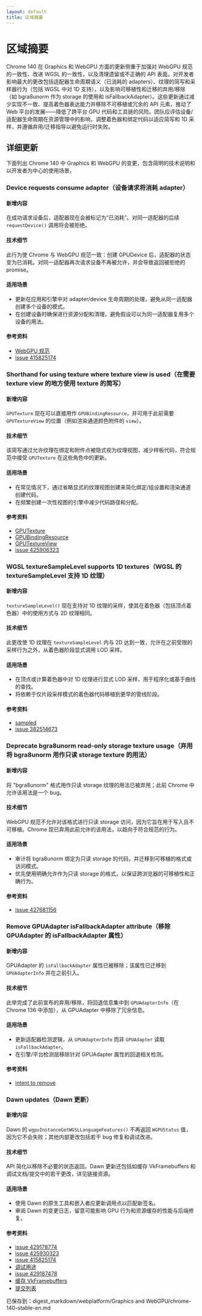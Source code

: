 ```yaml
---
layout: default
title: 区域摘要
---
```


# 区域摘要

Chrome 140 在 Graphics 和 WebGPU 方面的更新侧重于加强对 WebGPU 规范的一致性、改进 WGSL 的一致性，以及清理遗留或不正确的 API 表面。对开发者影响最大的更改包括适配器生命周期语义（已消耗的 adapters）、纹理的简写和采样器行为（包括 WGSL 中对 1D 支持），以及影响可移植性和迁移的弃用/移除（如 bgra8unorm 作为 storage 的使用和 isFallbackAdapter）。这些更新通过减少实现不一致、提高着色器表达能力并移除不可移植或冗余的 API 元素，推动了 Web 平台的发展——降低了跨平台 GPU 代码和工具链的风险。团队应评估设备/适配器生命周期在资源管理中的影响，调整着色器和绑定代码以适应简写和 1D 采样，并遵循弃用/迁移指导以避免运行时失败。

## 详细更新

下面列出 Chrome 140 中 Graphics 和 WebGPU 的变更，包含简明的技术说明和以开发者为中心的使用场景。

### Device requests consume adapter（设备请求将消耗 adapter）

#### 新增内容
在成功请求设备后，适配器现在会被标记为“已消耗”。对同一适配器的后续 `requestDevice()` 调用将会被拒绝。

#### 技术细节
此行为使 Chrome 与 WebGPU 规范一致：创建 GPUDevice 后，适配器的状态变为已消耗。对同一适配器再次请求设备不再被允许，并会导致返回被拒绝的 promise。

#### 适用场景
- 更新在应用和引擎中对 adapter/device 生命周期的处理，避免从同一适配器创建多个设备的模式。
- 在创建设备时确保进行资源分配和清理，避免假设可以为同一适配器复用多个设备的用法。

#### 参考资料
- [WebGPU 规范](https://gpuweb.github.io/gpuweb/#ref-for-dom-adapter-state-consumed%E2%91%A1)  
- [issue 415825174](https://issues.chromium.org/issues/415825174)

### Shorthand for using texture where texture view is used（在需要 texture view 的地方使用 texture 的简写）

#### 新增内容
`GPUTexture` 现在可以直接用作 `GPUBindingResource`，并可用于此前需要 `GPUTextureView` 的位置（例如渲染通道颜色附件的 `view`）。

#### 技术细节
该简写通过允许纹理在绑定和附件点被隐式视为纹理视图，减少样板代码，符合规范中接受 `GPUTexture` 在这些角色中的更新。

#### 适用场景
- 在常见情况下，通过省略显式的纹理视图创建来简化绑定/组设置和渲染通道创建代码。
- 在频繁创建一次性视图的引擎中减少代码路径和分配。

#### 参考资料
- [GPUTexture](https://gpuweb.github.io/gpuweb/#gputexture)  
- [GPUBindingResource](https://gpuweb.github.io/gpuweb/#typedefdef-gpubindingresource)  
- [GPUTextureView](https://gpuweb.github.io/gpuweb/#dictdef-gpubufferbinding)  
- [issue 425906323](https://issues.chromium.org/issues/425906323)

### WGSL textureSampleLevel supports 1D textures（WGSL 的 textureSampleLevel 支持 1D 纹理）

#### 新增内容
`textureSampleLevel()` 现在支持对 1D 纹理的采样，使其在着色器（包括顶点着色器）中的使用方式与 2D 纹理相同。

#### 技术细节
此更改使 1D 纹理在 `textureSampleLevel` 内与 2D 达到一致，允许在之前受限的采样行为之外，从着色器阶段显式调用 LOD 采样。

#### 适用场景
- 在顶点或计算着色器中对 1D 纹理进行显式 LOD 采样，用于程序化或基于曲线的查找。
- 将依赖于仅片段采样模式的着色器代码移植到更早的管线阶段。

#### 参考资料
- [sampled](https://gpuweb.github.io/gpuweb/wgsl/#texturesamplelevel)  
- [issue 382514673](https://issues.chromium.org/issues/382514673)

### Deprecate bgra8unorm read-only storage texture usage（弃用将 bgra8unorm 用作只读 storage texture 的用法）

#### 新增内容
将 "bgra8unorm" 格式用作只读 storage 纹理的用法已被弃用；此前 Chrome 中允许该用法是一个 bug。

#### 技术细节
WebGPU 规范不允许对该格式进行只读 storage 访问，因为它旨在用于写入且不可移植。Chrome 现已弃用此前允许的该用法，以趋向于符合规范的行为。

#### 适用场景
- 审计将 bgra8unorm 绑定为只读 storage 的代码，并迁移到可移植的格式或访问模式。
- 优先使用明确允许作为只读 storage 的格式，以保证跨浏览器的可移植性和正确行为。

#### 参考资料
- [issue 427681156](https://issues.chromium.org/issues/427681156)

### Remove GPUAdapter isFallbackAdapter attribute（移除 GPUAdapter 的 isFallbackAdapter 属性）

#### 新增内容
GPUAdapter 的 `isFallbackAdapter` 属性已被移除；该属性已迁移到 `GPUAdapterInfo` 并在之前引入。

#### 技术细节
此举完成了此前宣布的弃用/移除，将回退信息集中到 `GPUAdapterInfo`（在 Chrome 136 中添加），从 GPUAdapter 中移除了冗余信息。

#### 适用场景
- 更新适配器检测逻辑，从 `GPUAdapterInfo` 而非 `GPUAdapter` 读取 `isFallbackAdapter`。
- 在引擎/平台检测层移除针对 GPUAdapter 属性的回退相关检测。

#### 参考资料
- [intent to remove](https://groups.google.com/a/chromium.org/g/blink-dev/c/Wzr22XXV3s8)

### Dawn updates（Dawn 更新）

#### 新增内容
Dawn 的 `wgpuInstanceGetWGSLLanguageFeatures()` 不再返回 `WGPUStatus` 值，因为它不会失败；其他内部更改包括若干 bug 修复和调试改进。

#### 技术细节
API 简化以移除不必要的状态返回。Dawn 更新还包括如缓存 VkFramebuffers 和调试文档/提交中的若干更改，详见链接资源。

#### 适用场景
- 使用 Dawn 的原生工具和嵌入者应更新调用点以匹配新签名。
- 审阅 Dawn 的变更日志，留意可能影响 GPU 行为和资源缓存的性能与后端修复。

#### 参考资料
- [issue 429178774](https://issues.chromium.org/issues/429178774)  
- [issue 425930323](https://issues.chromium.org/issues/425930323)  
- [issue 415825174](https://issues.chromium.org/issues/415825174)  
- [调试用途](https://dawn.googlesource.com/dawn/+/refs/heads/main/docs/dawn/debugging.md)  
- [issue 429187478](http://issues.chromium.org/issues/429187478)  
- [缓存 VkFramebuffers](https://dawn.googlesource.com/dawn/+/ddf2e1f61d20171ecd10ae3be70acb750a56686d)  
- [提交列表](https://dawn.googlesource.com/dawn/+log/chromium/7258..chromium/7339?n=1000)

已保存到：digest_markdown/webplatform/Graphics and WebGPU/chrome-140-stable-en.md
